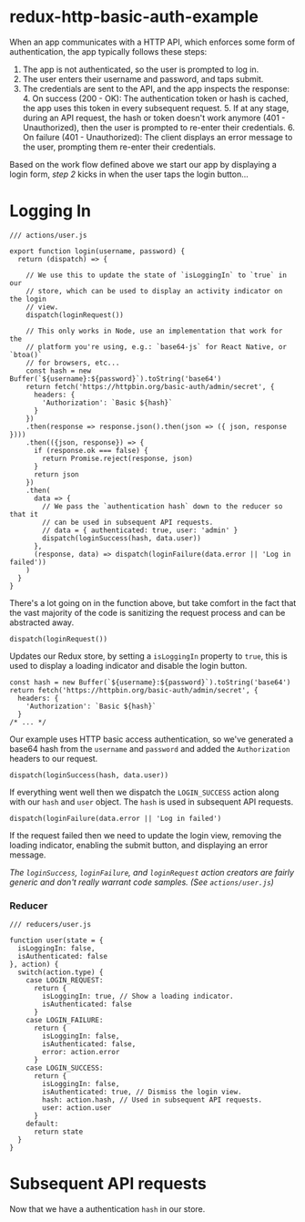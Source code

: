 # redux-http-basic-auth-example


When an app communicates with a HTTP API, which enforces some form of authentication, the app typically follows these steps:

  1. The app is not authenticated, so the user is prompted to log in.
  2. The user enters their username and password, and taps submit.
  3. The credentials are sent to the API, and the app inspects the response:
      4. On success (200 - OK): The authentication token or hash is cached, the app uses this token in every subsequent request.
        5. If at any stage, during an API request, the hash or token doesn't work anymore (401 - Unauthorized), then the user is prompted to re-enter their credentials.
      6. On failure (401 - Unauthorized): The client displays an error message to the user, prompting them re-enter their credentials.

Based on the work flow defined above we start our app by displaying a login form, _step 2_ kicks in when the user taps the login button...

# Logging In #

```
/// actions/user.js

export function login(username, password) {
  return (dispatch) => {

    // We use this to update the state of `isLoggingIn` to `true` in our
    // store, which can be used to display an activity indicator on the login
    // view.
    dispatch(loginRequest())

    // This only works in Node, use an implementation that work for the
    // platform you're using, e.g.: `base64-js` for React Native, or `btoa()`
    // for browsers, etc...
    const hash = new Buffer(`${username}:${password}`).toString('base64')
    return fetch('https://httpbin.org/basic-auth/admin/secret', {
      headers: {
        'Authorization': `Basic ${hash}`
      }
    })
    .then(response => response.json().then(json => ({ json, response })))
    .then(({json, response}) => {
      if (response.ok === false) {
        return Promise.reject(response, json)
      }
      return json
    })
    .then(
      data => {
        // We pass the `authentication hash` down to the reducer so that it
        // can be used in subsequent API requests.
        // data = { authenticated: true, user: 'admin' }
        dispatch(loginSuccess(hash, data.user))
      },
      (response, data) => dispatch(loginFailure(data.error || 'Log in failed'))
    )
  }
}
```

There's a lot going on in the function above, but take comfort in the fact that
the vast majority of the code is sanitizing the request process and can be abstracted away.


```
dispatch(loginRequest())
```
Updates our Redux store, by setting a `isLoggingIn` property to `true`, this is used to display a loading indicator and disable the login button.

```
const hash = new Buffer(`${username}:${password}`).toString('base64')
return fetch('https://httpbin.org/basic-auth/admin/secret', {
  headers: {
    'Authorization': `Basic ${hash}`
  }
/* ... */
```
Our example uses HTTP basic access authentication, so we've generated a base64 hash  from the `username` and `password` and added the `Authorization` headers to our request.

```
dispatch(loginSuccess(hash, data.user))
```
If everything went well then we dispatch the `LOGIN_SUCCESS` action along with our `hash` and `user` object. The `hash` is used in subsequent API requests.

```
dispatch(loginFailure(data.error || 'Log in failed')
```
If the request failed then we need to update the login view, removing the loading indicator, enabling the submit button, and displaying an error message.

_The `loginSuccess`, `loginFailure`, and `loginRequest` action creators are fairly generic and don't really warrant code samples. (See `actions/user.js`)_

### Reducer ###

```
/// reducers/user.js

function user(state = {
  isLoggingIn: false,
  isAuthenticated: false
}, action) {
  switch(action.type) {
    case LOGIN_REQUEST:
      return {
        isLoggingIn: true, // Show a loading indicator.
        isAuthenticated: false
      }
    case LOGIN_FAILURE:
      return {
        isLoggingIn: false,
        isAuthenticated: false,
        error: action.error
      }
    case LOGIN_SUCCESS:
      return {
        isLoggingIn: false,
        isAuthenticated: true, // Dismiss the login view.
        hash: action.hash, // Used in subsequent API requests.
        user: action.user
      }
    default:
      return state
  }
}
```

# Subsequent API requests #

Now that we have a authentication `hash` in our store.

